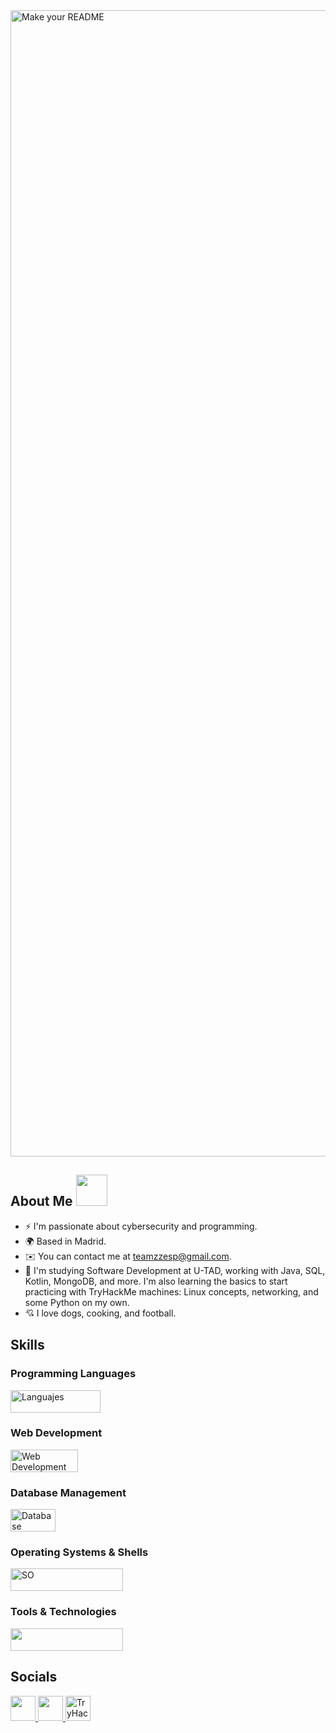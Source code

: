 

<img width="1834" alt="Make your README " src="https://github.com/user-attachments/assets/8449f15f-9faa-444b-8f6e-b570fdfcbee9">





## About Me  <picture><img src = "https://github.com/7oSkaaa/7oSkaaa/blob/main/Images/about_me.gif?raw=true" width = 50px></picture> 


*  ⚡ I'm passionate about cybersecurity and programming.
*  🌍 Based in Madrid.
*  ✉️ You can contact me at teamzzesp@gmail.com.
*  🧠 I'm studying Software Development at U-TAD, working with Java, SQL, Kotlin, MongoDB, and more. I'm also learning the basics to start practicing with TryHackMe machines: Linux concepts, networking, and some Python on my own.
*  💘 I love dogs, cooking, and football.

## Skills

<p align="left">

### Programming Languages
<img width="144" height= "36" alt="Languajes" src="https://skillicons.dev/icons?i=java,python,kotlin,swift"/>

### Web Development
<img width="108" height= "36" alt="Web Development" src="https://skillicons.dev/icons?i=html,css,js"/>

### Database Management
<img width="72" height= "36" alt="Database Management" src="https://skillicons.dev/icons?i=mysql,mongodb"/>

### Operating Systems & Shells
<img width="180" height= "36" alt="SO" src="https://skillicons.dev/icons?i=linux,windows,arch,powershell,bash"/>

### Tools & Technologies
<img width="180" height= "36" alt="" src="https://skillicons.dev/icons?i=git,docker,aws,postman,notion"/>

 

## Socials

<p align="left">
 <a href="https://www.github.com/Araanda41" target="_blank" rel="noreferrer">
   <picture>
     <source media="(prefers-color-scheme: dark)" srcset="https://raw.githubusercontent.com/danielcranney/readme-generator/main/public/icons/socials/github-dark.svg" />
     <source media="(prefers-color-scheme: light)" srcset="https://raw.githubusercontent.com/danielcranney/readme-generator/main/public/icons/socials/github.svg" />
     <img src="https://raw.githubusercontent.com/danielcranney/readme-generator/main/public/icons/socials/github.svg" width="40" height="40" />
   </picture>
 </a>
 <a href="https://www.linkedin.com/in/juanaranda41/" target="_blank" rel="noreferrer">
   <picture>
     <source media="(prefers-color-scheme: dark)" srcset="https://raw.githubusercontent.com/danielcranney/readme-generator/main/public/icons/socials/linkedin-dark.svg" />
     <source media="(prefers-color-scheme: light)" srcset="https://raw.githubusercontent.com/danielcranney/readme-generator/main/public/icons/socials/linkedin.svg" />
     <img src="https://raw.githubusercontent.com/danielcranney/readme-generator/main/public/icons/socials/linkedin.svg" width="40" height="40" />
   </picture>
 </a>
 <a href="https://tryhackme.com/r/p/Aranda41" target="_blank" rel="noreferrer">
   <img src="https://yt3.googleusercontent.com/hfBAf9-rRBuMN_Iu9WMN2MxWj27rFjQAs8JsDGyNcRjw1C5Gmf8ep1DJc_Mc27vCASRe2VdTStg=s160-c-k-c0x00ffffff-no-rj" width="40" height="40" alt="TryHackMe" />
 </a>
</p>


